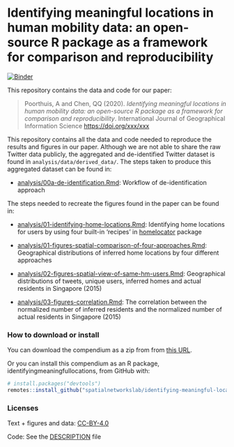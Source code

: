 
# Identifying meaningful locations in human mobility data: an open-source R package as a framework for comparison and reproducibility

[![Binder](https://mybinder.org/badge_logo.svg)](https://mybinder.org/v2/gh/spatialnetworkslab/identifying-meaningful-locations/master?urlpath=rstudio)

This repository contains the data and code for our paper:

> Poorthuis, A and Chen, QQ (2020). *Identifying meaningful locations in
> human mobility data: an open-source R package as a framework for
> comparison and reproducibility*. International Journal of Geographical
> Information Science <https://doi.org/xxx/xxx>

<!-- Our pre-print is online here: -->

<!-- > Authors, (YYYY). _Identifying meaningful locations in human mobility data: an open-source R package as a framework for comparison and reproducibility_. Name of journal/book, Accessed 21 Jul 2020. Online at <https://doi.org/xxx/xxx> -->

This repository contains all the data and code needed to reproduce the
results and figures in our paper. Although we are not able to share the
raw Twitter data publicly, the aggregated and de-identified Twitter
dataset is found in `analysis/data/derived_data/`. The steps taken to
produce this aggregated dataset can be found in:

  - [analysis/00a-de-identification.Rmd](analysis/00a-de-identification.md):
    Workflow of de-identification approach

The steps needed to recreate the figures found in the paper can be found
in:

  - [analysis/01-identifying-home-locations.Rmd](analysis/01-identifying-home-locations.md):
    Identifying home locations for users by using four built-in
    ‘recipes’ in
    [homelocator](https://github.com/spatialnetworkslab/homelocator)
    package

  - [analysis/01-figures-spatial-comparison-of-four-approaches.Rmd](analysis/01-figures-spatial-comparison-of-four-approaches.md):
    Geographical distributions of inferred home locations by four
    different approaches

  - [analysis/02-figures-spatial-view-of-same-hm-users.Rmd](analysis/02-figures-spatial-view-of-same-hm-users.md):
    Geographical distributions of tweets, unique users, inferred homes
    and actual residents in Singapore (2015)

  - [analysis/03-figures-correlation.Rmd](analysis/03-figures-correlation.md):
    The correlation between the normalized number of inferred residents
    and the normalized number of actual residents in Singapore (2015)

### How to download or install

You can download the compendium as a zip from from [this
URL](https://github.com/spatialnetworkslab/identifying-meaningful-locations/archive/master.zip).

Or you can install this compendium as an R package,
identifyingmeaningfullocations, from GitHub with:

``` r
# install.packages("devtools")
remotes::install_github("spatialnetworkslab/identifying-meaningful-locations")
```

### Licenses

Text + figures and data:
[CC-BY-4.0](http://creativecommons.org/licenses/by/4.0/)

Code: See the [DESCRIPTION](DESCRIPTION) file
